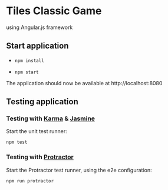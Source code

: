# Tiles Classic Game

using Angular.js framework

## Start application

- `npm install`

- `npm start`

The application should now be available at http://localhost:8080

## Testing application

### Testing with [Karma][karma] & [Jasmine][jasmine]

Start the unit test runner:

```
npm test
```

### Testing with [Protractor][protractor]

Start the Protractor test runner, using the e2e configuration:

```
npm run protractor
```

[karma]: http://karma-runner.github.io
[jasmine]: http://jasmine.github.io
[protractor]: https://github.com/angular/protractor